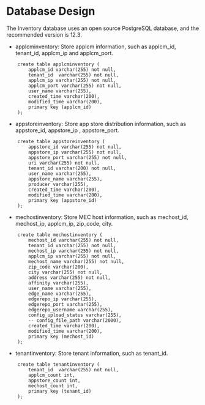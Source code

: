 Database Design
=======================
The Inventory database uses an open source PostgreSQL database, and the recommended version is 12.3.
                                    
- applcminventory: Store applcm information, such as applcm_id, tenant_id, applcm_ip and applcm_port.
```
    create table applcminventory (
        applcm_id varchar(255) not null,
        tenant_id  varchar(255) not null,
        applcm_ip varchar(255) not null,
        applcm_port varchar(255) not null,
        user_name varchar(255),
        created_time varchar(200),
        modified_time varchar(200),
        primary key (applcm_id)
    );        
```
- appstoreinventory: Store app store distribution information, such as appstore_id, appstore_ip
, appstore_port.
```
    create table appstoreinventory (
        appstore_id varchar(255) not null,
        appstore_ip varchar(255) not null,
        appstore_port varchar(255) not null,
        uri varchar(255) not null,
        tenant_id varchar(200) not null,
        user_name varchar(255),
        appstore_name varchar(255),
        producer varchar(255),
        created_time varchar(200),
        modified_time varchar(200),
        primary key (appstore_id)
    );
```
- mechostinventory: Store MEC host information, such as mechost_id, mechost_ip, applcm_ip, zip_code, city.
```
    create table mechostinventory (
        mechost_id varchar(255) not null,
        tenant_id varchar(255) not null,
        mechost_ip varchar(255) not null,
        applcm_ip varchar(255) not null,
        mechost_name varchar(255) not null,
        zip_code varchar(200),
        city varchar(255) not null,
        address varchar(255) not null,
        affinity varchar(255),
        user_name varchar(255),
        edge_name varchar(255),
        edgerepo_ip varchar(255),
        edgerepo_port varchar(255),
        edgerepo_username varchar(255),
        config_upload_status varchar(255),
        -- config_file_path varchar(2000),
        created_time varchar(200),
        modified_time varchar(200),
        primary key (mechost_id)
    );
```
- tenantinventory: Store tenant information, such as tenant_id.
```
    create table tenantinventory (
        tenant_id  varchar(255) not null,
        applcm_count int,
        appstore_count int,
        mechost_count int,
        primary key (tenant_id)
    );
```

